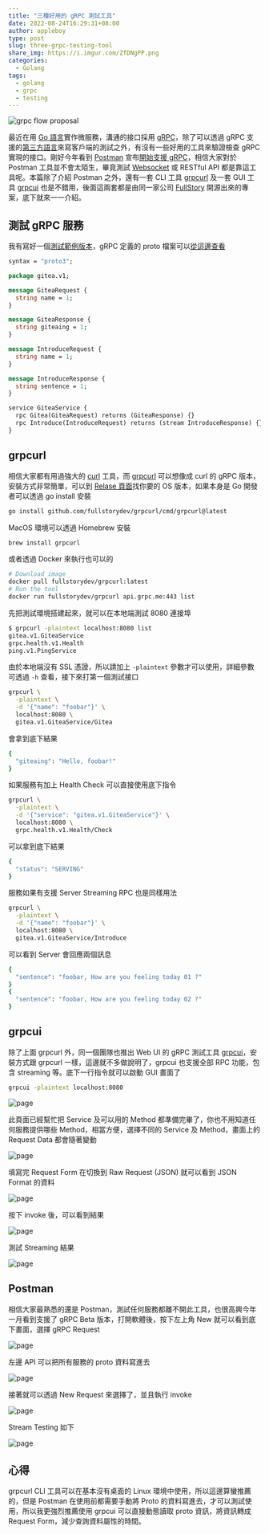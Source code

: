 ```yaml
---
title: "三種好用的 gRPC 測試工具"
date: 2022-08-24T16:29:31+08:00
author: appleboy
type: post
slug: three-grpc-testing-tool
share_img: https://i.imgur.com/ZfDNgPP.png
categories:
  - Golang
tags:
  - golang
  - grpc
  - testing
---
```


![grpc flow proposal](https://i.imgur.com/ZfDNgPP.png)

最近在用 [Go 語言][2]實作微服務，溝通的接口採用 [gRPC][1]，除了可以透過 gRPC 支援的[第三方語言][3]來寫客戶端的測試之外，有沒有一些好用的工具來驗證檢查 gRPC 實現的接口。剛好今年看到 [Postman][5] 宣布[開始支援 gRPC][4]，相信大家對於 Postman 工具並不會太陌生，畢竟測試 [Websocket][9] 或 RESTful API 都是靠這工具呢。本篇除了介紹 Postman 之外，還有一套 CLI 工具 [grpcurl][6] 及一套 GUI 工具 [grpcui][7] 也是不錯用，後面這兩套都是由同一家公司 [FullStory][8] 開源出來的專案，底下就來一一介紹。

[1]:https://grpc.io/
[2]:https://go.dev
[3]:https://grpc.io/docs/languages/
[4]:https://blog.postman.com/postman-now-supports-grpc/
[5]:https://www.postman.com/
[6]:https://github.com/fullstorydev/grpcurl
[7]:https://github.com/fullstorydev/grpcui
[8]:https://www.fullstory.com/blog/tag/engineering/
[9]:https://en.wikipedia.org/wiki/WebSocket

<!--more-->

## 測試 gRPC 服務

我有寫好一個[測試範例版本][31]，gRPC 定義的 proto 檔案可以[從這邊查看][32]

```proto
syntax = "proto3";

package gitea.v1;

message GiteaRequest {
  string name = 1;
}

message GiteaResponse {
  string giteaing = 1;
}

message IntroduceRequest {
  string name = 1;
}

message IntroduceResponse {
  string sentence = 1;
}

service GiteaService {
  rpc Gitea(GiteaRequest) returns (GiteaResponse) {}
  rpc Introduce(IntroduceRequest) returns (stream IntroduceResponse) {}
}
```

[31]:https://github.com/go-training/proto-go-sample
[32]:https://github.com/go-training/proto-def-demo

## grpcurl

相信大家都有用過強大的 [curl][11] 工具，而 [grpcurl][6] 可以想像成 curl 的 gRPC 版本，安裝方式非常簡單，可以到 [Relase 頁面][12]找你要的 OS 版本，如果本身是 Go 開發者可以透過 go install 安裝

```sh
go install github.com/fullstorydev/grpcurl/cmd/grpcurl@latest
```

MacOS 環境可以透過 Homebrew 安裝

```sh
brew install grpcurl
```

或者透過 Docker 來執行也可以的

```sh
# Download image
docker pull fullstorydev/grpcurl:latest
# Run the tool
docker run fullstorydev/grpcurl api.grpc.me:443 list
```

先把測試環境搭建起來，就可以在本地端測試 8080 連接埠

```sh
$ grpcurl -plaintext localhost:8080 list
gitea.v1.GiteaService
grpc.health.v1.Health
ping.v1.PingService
```

由於本地端沒有 SSL 憑證，所以請加上 `-plaintext` 參數才可以使用，詳細參數可透過 `-h` 查看，接下來打第一個測試接口

```sh
grpcurl \
  -plaintext \
  -d '{"name": "foobar"}' \
  localhost:8080 \
  gitea.v1.GiteaService/Gitea
```

會拿到底下結果

```sh
{
  "giteaing": "Hello, foobar!"
}
```

如果服務有加上 Health Check 可以直接使用底下指令

```sh
grpcurl \
  -plaintext \
  -d '{"service": "gitea.v1.GiteaService"}' \
  localhost:8080 \
  grpc.health.v1.Health/Check
```

可以拿到底下結果

```sh
{
  "status": "SERVING"
}
```

服務如果有支援 Server Streaming RPC 也是同樣用法

```sh
grpcurl \
  -plaintext \
  -d '{"name": "foobar"}' \
  localhost:8080 \
  gitea.v1.GiteaService/Introduce
```

可以看到 Server 會回應兩個訊息

```sh
{
  "sentence": "foobar, How are you feeling today 01 ?"
}
{
  "sentence": "foobar, How are you feeling today 02 ?"
}
```

[11]:https://curl.se/
[12]:https://github.com/fullstorydev/grpcurl/releases

## grpcui

除了上面 grpcurl 外，同一個團隊也推出 Web UI 的 gRPC 測試工具 [grpcui][7]，安裝方式跟 grpcurl 一樣，這邊就不多做說明了，grpcui 也支援全部 RPC 功能，包含 streaming 等。底下一行指令就可以啟動 GUI 畫面了

```sh
grpcui -plaintext localhost:8080
```

![page](https://i.imgur.com/9zxxMUL.png)

此頁面已經幫忙把 Service 及可以用的 Method 都準備完畢了，你也不用知道任何服務提供哪些 Method，相當方便，選擇不同的 Service 及 Method，畫面上的 Request Data 都會隨著變動

![page](https://i.imgur.com/p9E6dNq.png)

填寫完 Request Form 在切換到 Raw Request (JSON) 就可以看到 JSON Format 的資料

![page](https://i.imgur.com/VufszkU.png)

按下 invoke 後，可以看到結果

![page](https://i.imgur.com/dASAJkw.png)

測試 Streaming 結果

![page](https://i.imgur.com/452vYw4.png)

## Postman

相信大家最熟悉的還是 Postman，測試任何服務都離不開此工具，也很高興今年一月看到支援了 gRPC Beta 版本，打開軟體後，按下左上角 New 就可以看到底下畫面，選擇 gRPC Request

![page](https://i.imgur.com/MZA3SyP.png)

左邊 API 可以把所有服務的 proto 資料寫進去

![page](https://i.imgur.com/ZHrbUzl.png)

接著就可以透過 New Request 來選擇了，並且執行 invoke

![page](https://i.imgur.com/bQojRPF.png)

Stream Testing 如下

![page](https://i.imgur.com/68QnE8a.png)

## 心得

grpcurl CLI 工具可以在基本沒有桌面的 Linux 環境中使用，所以這邊算蠻推薦的，但是 Postman 在使用前都需要手動將 Proto 的資料寫進去，才可以測試使用，所以我更強烈推薦使用 grpcui 可以直接動態讀取 proto 資訊，將資訊轉成 Request Form，減少查詢資料屬性的時間。
